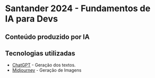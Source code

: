 # Santander 2024 - Fundamentos de IA para Devs
## Conteúdo produzido por IA	

## Tecnologias utilizadas
- [ChatGPT] - Geração dos textos.
- [Midjourney] - Geração de Imagens


[//]: # (Aqui estão os links das ferramentas)
[ChatGPT]: <https://chatgpt.com/>
[Midjourney]: <https://www.midjourney.com/>

